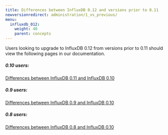 ```yaml
---
title: Differences between InfluxDB 0.12 and versions prior to 0.11
newversionredirect: administration/1_vs_previous/
menu:
  influxdb_012:
    weight: 40
    parent: concepts
---
```


Users looking to upgrade to InfluxDB 0.12 from versions prior to 0.11 should view the following pages in our documentation.

##### 0.10 users:
[Differences between InfluxDB 0.11 and InfluxDB 0.10](/influxdb/v0.11/concepts/010_vs_011/)

##### 0.9 users:
[Differences between InfluxDB 0.9 and InfluxDB 0.10](/influxdb/v0.10/concepts/09_vs_010/)

##### 0.8 users:
[Differences between InfluxDB 0.8 and InfluxDB 0.10](/influxdb/v0.10/concepts/08_vs_010/)

